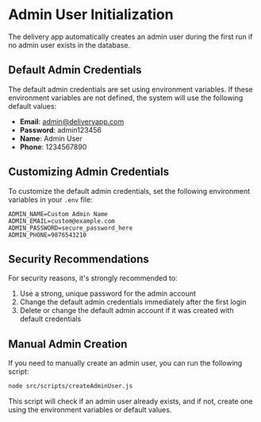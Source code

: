# Admin User Initialization

The delivery app automatically creates an admin user during the first run if no admin user exists in the database.

## Default Admin Credentials

The default admin credentials are set using environment variables. If these environment variables are not defined, the system will use the following default values:

- **Email**: admin@deliveryapp.com
- **Password**: admin123456
- **Name**: Admin User
- **Phone**: 1234567890

## Customizing Admin Credentials

To customize the default admin credentials, set the following environment variables in your `.env` file:

```
ADMIN_NAME=Custom Admin Name
ADMIN_EMAIL=custom@example.com
ADMIN_PASSWORD=secure_password_here
ADMIN_PHONE=9876543210
```

## Security Recommendations

For security reasons, it's strongly recommended to:

1. Use a strong, unique password for the admin account
2. Change the default admin credentials immediately after the first login
3. Delete or change the default admin account if it was created with default credentials

## Manual Admin Creation

If you need to manually create an admin user, you can run the following script:

```bash
node src/scripts/createAdminUser.js
```

This script will check if an admin user already exists, and if not, create one using the environment variables or default values. 